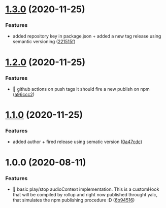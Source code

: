 # [1.3.0](https://github.com/lincerossa/jvibes/compare/v1.2.0...v1.3.0) (2020-11-25)


### Features

* added repository key in package.json + added a new tag release using semantic versioning ([221515f](https://github.com/lincerossa/jvibes/commit/221515f08ad95bc4a0024cf0b5b71376e7f65832))

# [1.2.0](https://github.com/Lincerossa/jvibes/compare/v1.1.0...v1.2.0) (2020-11-25)


### Features

* 🤖 github actions on push tags it should fire a new publish on npm ([a96ccc2](https://github.com/Lincerossa/jvibes/commit/a96ccc23217a8e05d48793ac5a84d331cb26d3fb))

# [1.1.0](https://github.com/Lincerossa/jvibes/compare/v1.0.0...v1.1.0) (2020-11-25)


### Features

* added author + fired release using sematic version ([0a47cdc](https://github.com/Lincerossa/jvibes/commit/0a47cdc2b0c8f0f6cd5a419c0863f4c930bbac3a))

# 1.0.0 (2020-08-11)


### Features

* 🚀 basic play/stop audioContext implementation.  This is a customHook that will be compiled by rollup and right now published throught yalc, that simulates the npm publishing procedure :D ([6b94516](https://github.com/Lincerossa/jvibes/commit/6b945161314a4292beff400bdbeec4a620b1efbf))
